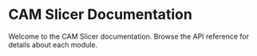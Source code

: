 # CAM Slicer Documentation

Welcome to the CAM Slicer documentation. Browse the API reference for details about each module.

